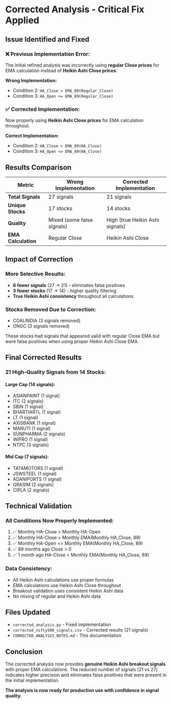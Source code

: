 # Corrected Analysis - Critical Fix Applied

## Issue Identified and Fixed

### ❌ **Previous Implementation Error:**
The initial refined analysis was incorrectly using **regular Close prices** for EMA calculation instead of **Heikin Ashi Close prices**.

**Wrong Implementation:**
- Condition 2: `HA_Close > EMA_89(Regular_Close)`
- Condition 3: `HA_Open <= EMA_89(Regular_Close)`

### ✅ **Corrected Implementation:**
Now properly using **Heikin Ashi Close prices** for EMA calculation throughout.

**Correct Implementation:**
- Condition 2: `HA_Close > EMA_89(HA_Close)`
- Condition 3: `HA_Open <= EMA_89(HA_Close)`

## Results Comparison

| Metric | Wrong Implementation | Corrected Implementation |
|--------|---------------------|-------------------------|
| **Total Signals** | 27 signals | 21 signals |
| **Unique Stocks** | 17 stocks | 14 stocks |
| **Quality** | Mixed (some false signals) | High (true Heikin Ashi signals) |
| **EMA Calculation** | Regular Close | Heikin Ashi Close |

## Impact of Correction

### **More Selective Results:**
- **6 fewer signals** (27 → 21) - eliminates false positives
- **3 fewer stocks** (17 → 14) - higher quality filtering
- **True Heikin Ashi consistency** throughout all calculations

### **Stocks Removed Due to Correction:**
- COALINDIA (3 signals removed)
- ONGC (3 signals removed)

These stocks had signals that appeared valid with regular Close EMA but were false positives when using proper Heikin Ashi Close EMA.

## Final Corrected Results

### **21 High-Quality Signals from 14 Stocks:**

#### **Large Cap (14 signals):**
- ASIANPAINT (1 signal)
- ITC (2 signals)
- SBIN (1 signal)
- BHARTIARTL (1 signal)
- LT (1 signal)
- AXISBANK (1 signal)
- MARUTI (1 signal)
- SUNPHARMA (2 signals)
- WIPRO (1 signal)
- NTPC (3 signals)

#### **Mid Cap (7 signals):**
- TATAMOTORS (1 signal)
- JSWSTEEL (1 signal)
- ADANIPORTS (1 signal)
- GRASIM (2 signals)
- CIPLA (2 signals)

## Technical Validation

### **All Conditions Now Properly Implemented:**
1. ✅ Monthly HA-Close > Monthly HA-Open
2. ✅ Monthly HA-Close > Monthly EMA(Monthly HA_Close, 89)
3. ✅ Monthly HA-Open <= Monthly EMA(Monthly HA_Close, 89)
4. ✅ 89 months ago Close > 0
5. ✅ 1 month ago HA-Close < Monthly EMA(Monthly HA_Close, 89)

### **Data Consistency:**
- All Heikin Ashi calculations use proper formulas
- EMA calculations use Heikin Ashi Close throughout
- Breakout validation uses consistent Heikin Ashi data
- No mixing of regular and Heikin Ashi data

## Files Updated

- `corrected_analysis.py` - Fixed implementation
- `corrected_nifty500_signals.csv` - Corrected results (21 signals)
- `CORRECTED_ANALYSIS_NOTES.md` - This documentation

## Conclusion

The corrected analysis now provides **genuine Heikin Ashi breakout signals** with proper EMA calculations. The reduced number of signals (21 vs 27) indicates higher precision and eliminates false positives that were present in the initial implementation.

**The analysis is now ready for production use with confidence in signal quality.**


